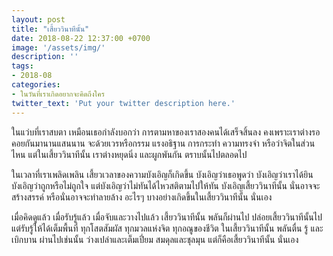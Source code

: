 ```yaml
---
layout: post
title: "เสี้ยววินาทีนั้น"
date: 2018-08-22 12:37:00 +0700
image: '/assets/img/'
description: ''
tags:
- 2018-08
categories:
- ในวันที่เราเกิดอยากจะคิดถึงใคร
twitter_text: 'Put your twitter description here.'
---
```

ในแว่บที่เราสบตา เหมือนเธอกำลังบอกว่า การตามหาของเราสองคนได้เสร็จสิ้นลง คงเพราะเราต่างรอคอยกันมานานแสนนาน จะด้วยเวรหรือกรรม แรงอธิฐาน การกระทำ ความทรงจำ หรือว่าจิตในส่วนไหน แต่ในเสี้ยววินาทีนั้น เราต่างหยุดนิ่ง และผูกพันกัน ตราบนั้นไปตลอดไป

ในเวลาที่เราเพลิดเพลิน เสี้ยวเวลาของความบังเอิญก็เกิดขึ้น บังเอิญว่าเธอพูดว่า บังเอิญว่าเราได้ยิน บังเอิญว่าถูกหรือไม่ถูกใจ แต่บังเอิญว่าไม่ทันได้ไหวสติตามไปให้ทัน บังเอิญเสี้ยววินาทีนั้น นั่นอาจจะสร้างสรรค์ หรือนั่นอาจจะทำลายล้าง อะไรๆ บางอย่างเกิดขึ้นในเสี้ยววินาทีนั้น นั่นเอง

เมื่อคิดดูแล้ว เมื่อรับรู้แล้ว เมื่อจับและวางไปแล้ว เสี้ยววินาทีนั้น พลันก็ผ่านไป ปล่อยเสี้ยววินาทีนั้นไป แต่รับรู้ให้ได้เต็มพื้นที่ ทุกโสตสัมผัส ทุกมวลแห่งจิต ทุกอณูของชีวิต ในเสี้ยววินาทีนั้น พลันตื่น รู้ และเบิกบาน ผ่านไปเช่นนั้น ว่างเปล่าและเต็มเปี่ยม สมดุลและชุลมุน แต่ก็คือเสี้ยววินาทีนั้น นั่นเอง
